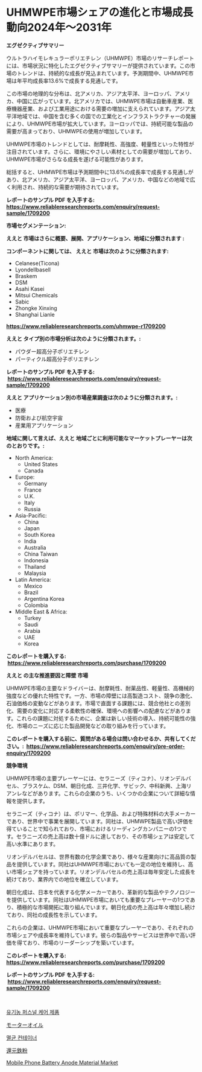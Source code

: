 <p><h1>UHMWPE市場シェアの進化と市場成長動向2024年〜2031年</h1></p><p><strong>エグゼクティブサマリー</strong></p>
<p><p>ウルトラハイモレキュラーポリエチレン（UHMWPE）市場のリサーチレポートには、市場状況に特化したエグゼクティブサマリーが提供されています。この市場のトレンドは、持続的な成長が見込まれています。予測期間中、UHMWPE市場は年平均成長率13.6%で成長する見通しです。</p><p>この市場の地理的な分布は、北アメリカ、アジア太平洋、ヨーロッパ、アメリカ、中国に広がっています。北アメリカでは、UHMWPE市場は自動車産業、医療機器産業、および工業用途における需要の増加に支えられています。アジア太平洋地域では、中国を含む多くの国での工業化とインフラストラクチャーの発展により、UHMWPE市場が拡大しています。ヨーロッパでは、持続可能な製品の需要が高まっており、UHMWPEの使用が増加しています。</p><p>UHMWPE市場のトレンドとしては、耐摩耗性、高強度、軽量性といった特性が注目されています。さらに、環境にやさしい素材としての需要が増加しており、UHMWPE市場がさらなる成長を遂げる可能性があります。</p><p>総括すると、UHMWPE市場は予測期間中に13.6%の成長率で成長する見通しがあり、北アメリカ、アジア太平洋、ヨーロッパ、アメリカ、中国などの地域で広く利用され、持続的な需要が期待されています。</p></p>
<p><strong>レポートのサンプル PDF を入手する: <a href="https://www.reliableresearchreports.com/enquiry/request-sample/1709200">https://www.reliableresearchreports.com/enquiry/request-sample/1709200</a></strong></p>
<p><strong>市場セグメンテーション:</strong></p>
<p><strong> ええと 市場はさらに概要、展開、アプリケーション、地域に分類されます :</strong></p>
<p><strong>コンポーネントに関しては、 ええと 市場は次のように分類されます: &nbsp;</strong></p>
<p><ul><li>Celanese(Ticona)</li><li>Lyondellbasell</li><li>Braskem</li><li>DSM</li><li>Asahi Kasei</li><li>Mitsui Chemicals</li><li>Sabic</li><li>Zhongke Xinxing</li><li>Shanghai Lianle</li></ul></p>
<p><strong><a href="https://www.reliableresearchreports.com/uhmwpe-r1709200">https://www.reliableresearchreports.com/uhmwpe-r1709200</a></strong></p>
<p><strong> ええと タイプ別の市場分析は次のように分類されます。:</strong></p>
<p><ul><li>パウダー超高分子ポリエチレン</li><li>パーティクル超高分子ポリエチレン</li></ul></p>
<p><strong>レポートのサンプル PDF を入手する: &nbsp;<a href="https://www.reliableresearchreports.com/enquiry/request-sample/1709200">https://www.reliableresearchreports.com/enquiry/request-sample/1709200</a></strong></p>
<p><strong> ええと アプリケーション別の市場産業調査は次のように分類されます。:</strong></p>
<p><ul><li>医療</li><li>防衛および航空宇宙</li><li>産業用アプリケーション</li></ul></p>
<p><strong>地域に関して言えば、ええと 地域ごとに利用可能なマーケットプレーヤーは次のとおりです。:</strong></p>
<p><ul>
    <li>
        North America:
        <ul>
            <li>United States</li>
            <li>Canada</li>
        </ul>
    </li>
    <li>
        Europe:
        <ul>
            <li>Germany</li>
            <li>France</li>
            <li>U.K.</li>
            <li>Italy</li>
            <li>Russia</li>
        </ul>
    </li>
    <li>
        Asia-Pacific:
        <ul>
            <li>China</li>
            <li>Japan</li>
            <li>South Korea</li>
            <li>India</li>
            <li>Australia</li>
            <li>China Taiwan</li>
            <li>Indonesia</li>
            <li>Thailand</li>
            <li>Malaysia</li>
        </ul>
    </li>
    <li>
        Latin America:
        <ul>
            <li>Mexico</li>
            <li>Brazil</li>
            <li>Argentina Korea</li>
            <li>Colombia</li>
        </ul>
    </li>
    <li>
        Middle East & Africa:
        <ul>
            <li>Turkey</li>
            <li>Saudi</li>
            <li>Arabia</li>
            <li>UAE</li>
            <li>Korea</li>
        </ul>
    </li>
    </ul></p>
<p><strong>このレポートを購入する: &nbsp;<a href="https://www.reliableresearchreports.com/purchase/1709200">https://www.reliableresearchreports.com/purchase/1709200</a></strong></p>
<p><strong>ええと の主な推進要因と障壁 市場</strong></p>
<p><p>UHMWPE市場の主要なドライバーは、耐摩耗性、耐薬品性、軽量性、高機械的強度などの優れた特性です。一方、市場の障壁には高製造コスト、競争の激化、石油価格の変動などがあります。市場で直面する課題には、競合他社との差別化、需要の変化に対応する柔軟性の確保、環境への影響への配慮などがあります。これらの課題に対処するために、企業は新しい技術の導入、持続可能性の強化、市場のニーズに応じた製品開発などの取り組みを行っています。</p></p>
<p><strong>このレポートを購入する前に、質問がある場合は問い合わせるか、共有してください。:&nbsp; <a href="https://www.reliableresearchreports.com/enquiry/pre-order-enquiry/1709200">https://www.reliableresearchreports.com/enquiry/pre-order-enquiry/1709200</a></strong></p>
<p><strong>競争環境</strong></p>
<p><p>UHMWPE市場の主要プレーヤーには、セラニーズ（ティコナ）、リオンデルバセル、ブラスケム、DSM、朝日化成、三井化学、サビック、中科新興、上海リアンレなどがあります。これらの企業のうち、いくつかの企業について詳細な情報を提供します。</p><p>セラニーズ（ティコナ）は、ポリマー、化学品、および特殊材料の大手メーカーであり、世界中で事業を展開しています。同社は、UHMWPE製品で高い評価を得ていることで知られており、市場におけるリーディングカンパニーの1つです。セラニーズの売上高は数十億ドルに達しており、その市場シェアは安定して高い水準にあります。</p><p>リオンデルバセルは、世界有数の化学企業であり、様々な産業向けに高品質の製品を提供しています。同社はUHMWPE市場においても一定の地位を維持し、高い市場シェアを持っています。リオンデルバセルの売上高は毎年安定した成長を続けており、業界内での地位を確立しています。</p><p>朝日化成は、日本を代表する化学メーカーであり、革新的な製品やテクノロジーを提供しています。同社はUHMWPE市場においても重要なプレーヤーの1つであり、積極的な市場開拓に取り組んでいます。朝日化成の売上高は年々増加し続けており、同社の成長性を示しています。</p><p>これらの企業は、UHMWPE市場において重要なプレーヤーであり、それぞれの市場シェアや成長率を維持しています。彼らの製品やサービスは世界中で高い評価を得ており、市場のリーダーシップを築いています。</p></p>
<p><strong>このレポートを購入する: &nbsp; <a href="https://www.reliableresearchreports.com/purchase/1709200">https://www.reliableresearchreports.com/purchase/1709200</a></strong></p>
<p><strong>レポートのサンプル PDF を入手する: &nbsp;<a href="https://www.reliableresearchreports.com/enquiry/request-sample/1709200">https://www.reliableresearchreports.com/enquiry/request-sample/1709200</a></strong><strong></strong></p>
<p>&nbsp;</p>
<p><p><a href="https://medium.com/@darrellacocha676/%EC%9C%A0%EA%B8%B0%EB%86%8D-%EA%B0%9C%EC%9D%B8%EC%9A%A9%ED%92%88-%EC%8B%9C%EC%9E%A5-%EC%A0%90%EC%9C%A0%EC%9C%A8-%EC%A7%84%ED%99%94%EC%99%80-%EC%8B%9C%EC%9E%A5-%EC%84%B1%EC%9E%A5-%EC%B6%94%EC%84%B8-2024-2031-fcc9c1837ef8">유기농 퍼스널 케어 제품</a></p><p><a href="https://medium.com/@kaiyohnson76845/%E3%83%A2%E3%83%BC%E3%82%BF%E3%83%BC%E3%82%AA%E3%82%A4%E3%83%AB%E5%B8%82%E5%A0%B4%E5%88%86%E6%9E%90-%E3%81%9D%E3%81%AEcagr-%E5%B8%82%E5%A0%B4%E3%82%BB%E3%82%B0%E3%83%A1%E3%83%B3%E3%83%86%E3%83%BC%E3%82%B7%E3%83%A7%E3%83%B3-%E3%81%8A%E3%82%88%E3%81%B3%E3%82%B0%E3%83%AD%E3%83%BC%E3%83%90%E3%83%AB%E7%94%A3%E6%A5%AD%E6%A6%82%E8%A6%81-fdc780ef71e3">モーターオイル</a></p><p><a href="https://medium.com/@llanajer/%EC%86%8C%EB%8F%85%EC%9A%A9%EA%B8%B0-%EC%8B%9C%EC%9E%A5-%EA%B2%BD%EC%9F%81-%EB%B6%84%EC%84%9D-%EC%8B%9C%EC%9E%A5-%EB%8F%99%ED%96%A5-%EB%B0%8F-2031%EB%85%84%EA%B9%8C%EC%A7%80%EC%9D%98-%EC%98%88%EC%B8%A1-04be95e24d64">멸균 컨테이너</a></p><p><a href="https://medium.com/@redsalmon1949/%E9%82%84%E5%8E%9F%E9%89%84%E7%B2%89%E5%B8%82%E5%A0%B4%E8%A6%8F%E6%A8%A1-cagr-%E3%83%88%E3%83%AC%E3%83%B3%E3%83%89-2024%E5%B9%B4-2030%E5%B9%B4-b2da3c645377">還元鉄粉</a></p><p><a href="https://www.linkedin.com/pulse/mobile-phone-battery-anode-material-market-size-2024--s14me?trackingId=RosTT8bu85SPqcDB4Nl6xw%3D%3D">Mobile Phone Battery Anode Material Market</a></p></p>